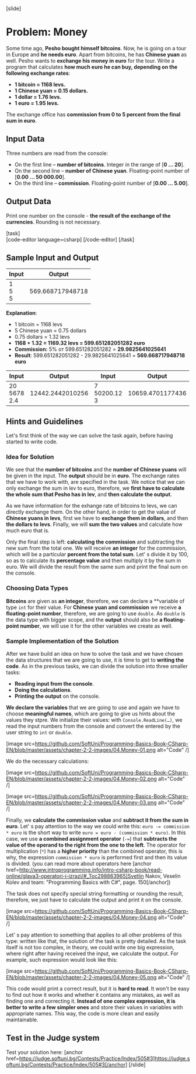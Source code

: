 [slide]
# Problem: Money

Some time ago, **Pesho bought himself bitcoins**. Now, he is going on a tour in Europe and **he needs euro**. Apart from bitcoins, he has **Chinese yuan** as well. Pesho wants to **exchange his money in euro** for the tour. Write a program that calculates **how much euro he can buy, depending on the following exchange rates**:  
- **1 bitcoin = 1168 levs.**
- **1 Chinese yuan = 0.15 dollars.**
- **1 dollar = 1.76 levs.**
- **1 euro = 1.95 levs.**

The exchange office has **commission from 0 to 5 percent from the final sum in euro**. 

## Input Data

Three numbers are read from the console: 
- On the first line – **number of bitcoins**. Integer in the range of [**0 … 20**].
- On the second line – **number of Chinese yuan**. Floating-point number of [**0.00 … 50 000.00**].
- On the third line – **commission**. Floating-point number of [**0.00 … 5.00**].

## Output Data

Print one number on the console - **the result of the exchange of the currencies**. Rounding is not necessary. 

[task]  
    [code-editor language=csharp]
    [/code-editor]
[/task]

## Sample Input and Output

|   Input   |     Output     |
|-----------|----------------|
|1<br>5<br>5|569.668717948718| 

**Explanation**: 
- 1 bitcoin = 1168 levs
- 5 Chinese yuan = 0.75 dollars 
- 0.75 dollars = 1.32 levs 
- **1168 + 1.32 = 1169.32 levs = 599.651282051282 euro**
- **Commission:** 5% от 599.651282051282 = **29.9825641025641** 
- **Result**: 599.651282051282 - 29.9825641025641 = **569.668717948718 euro**

|      Input      |     Output     |      Input       |     Output     |
|-----------------|----------------|------------------|----------------|
|20<br>5678<br>2.4|12442.2442010256|7<br>50200.12<br>3|10659.4701177436|

## Hints and Guidelines

Let's first think of the way we can solve the task again, before having started to write code.

### Idea for Solution

We see that the **number of bitcoins** and the **number of Chinese yuans** will be given in the input. The **output** should be in **euro**. The exchange rates that we have to work with, are specified in the task. We notice that we can only exchange the sum in lev to euro, therefore, we **first have to calculate the whole sum that Pesho has in lev**, and **then calculate the output**.

As we have information for the exhange rate of bitcoins to levs, we can directly exchange them. On the other hand, in order to get the value of **Chinese yuans in levs**, first we have to **exchange them in dollars**, and then **the dollars to levs**. Finally, we will **sum the two values** and calculate how much euro that is. 

Only the final step is left: **calculating the commission** and subtracting the new sum from the total one. We will receive **an integer** for the commission, which will be a particular **percent from the total sum**. Let' s divide it by 100, so as to calculate its **percentage value** and then multiply it by the sum in euro. We will divide the result from the same sum and print the final sum on the console. 

### Choosing Data Types

**Bitcoins** are given as **an integer**, therefore, we can declare a **variable of type `int` for their value. For **Chinese yuan and commission** we receive **a floating-point number**, therefore, we are going to use `double`. As `double` is the data type with bigger scope, and the **output** should also be **a floating-point number**, we will use it for the other variables we create as well.

### Sample Implementation of the Solution 

After we have build an idea on how to solve the task and we have chosen the data structures that we are going to use, it is time to get to **writing the code**. As in the previous tasks, we can divide the solution into three smaller tasks:
- **Reading input from the console**.
- **Doing the calculations**.
- **Printing the output** on the console.

**We declare the variables** that we are going to use and again we have to choose **meaningful names**, which are going to give us hints about the values they stpre. We initialize their values: with `Console.ReadLine(…)`, we read the input numbers from the console and convert the entered by the user string to `int` or `double`. 

[image src=https://github.com/SoftUni/Programming-Basics-Book-CSharp-EN/blob/master/assets/chapter-2-2-images/04.Money-01.png alt="Code" /]

We do the necessary calculations: 

[image src=https://github.com/SoftUni/Programming-Basics-Book-CSharp-EN/blob/master/assets/chapter-2-2-images/04.Money-02.png alt="Code" /]

[image src=https://github.com/SoftUni/Programming-Basics-Book-CSharp-EN/blob/master/assets/chapter-2-2-images/04.Money-03.png alt="Code" /]

Finally, we **calculate the commission value** and **subtract it from the sum in euro**. Let' s pay attention to the way we could write this: `euro -= commission * euro` is the short way to write `euro = euro - (commission * euro)`. In this case, we use **a combined assignment operator** (`-=`) that **subtracts the value of the operand to the right from the one to the left**. The operator for multiplication (`*`) has a **higher priority** than the combined operator, this is why, the expression `commission * euro` is performed first and then its value is divided. (you can read more about operators here [anchor href=http://www.introprogramming.info/intro-csharp-book/read-online/glava3-operatori-i-izrazi/#_Toc298863965]Svetlin Nakov, Veselin Kolev and team: "Programming Basics with C#", page. 150[/anchor])

The task does not specify special string formatting or rounding the result, therefore, we just have to calculate the output and print it on the console.

[image src=https://github.com/SoftUni/Programming-Basics-Book-CSharp-EN/blob/master/assets/chapter-2-2-images/04.Money-04.png alt="Code" /]

Let' s pay attention to something that applies to all other problems of this type: written like that, the solution of the task is pretty detailed. As the task itself is not too complex, in theory, we could write one big expression, where right after having received the input, we calculate the output. For example, such expression would look like this:

[image src=https://github.com/SoftUni/Programming-Basics-Book-CSharp-EN/blob/master/assets/chapter-2-2-images/04.Money-05.png alt="Code" /]

This code would print a correct result, but it is **hard to read**. It won't be easy to find out how it works and whether it contains any mistakes, as well as finding one and correcting it. **Instead of one complex expression, it is better to write a few simpler ones** and store their values in variables with appropriate names. This way, the code is more clean and easily maintainable.  

## Test in the Judge system

Test your solution here: [anchor href=https://judge.softuni.bg/Contests/Practice/Index/505#3]https://judge.softuni.bg/Contests/Practice/Index/505#3[/anchor]
[/slide]